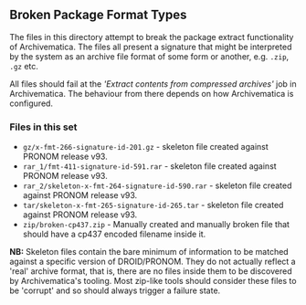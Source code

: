 ## Broken Package Format Types

The files in this directory attempt to break the package extract
functionality of Archivematica. The files all present a signature
that might be interpreted by the system as an archive file format
of some form or another, e.g. `.zip`, `.gz` etc.

All files should fail at the *'Extract contents from compressed
archives'* job in Archivematica. The behaviour from there depends
on how Archivematica is configured.

### Files in this set

* `gz/x-fmt-266-signature-id-201.gz` - skeleton file created against
  PRONOM release v93.
* `rar_1/fmt-411-signature-id-591.rar` - skeleton file created against
  PRONOM release v93.
* `rar_2/skeleton-x-fmt-264-signature-id-590.rar` - skeleton file
  created against PRONOM release v93.
* `tar/skeleton-x-fmt-265-signature-id-265.tar` - skeleton file
   created against PRONOM release v93.
* `zip/broken-cp437.zip` - Manually created and manually broken
  file that should have a cp437 encoded filename inside it.

**NB:** Skeleton files contain the bare minimum of information to be
matched against a specific version of DROID/PRONOM. They do not
actually reflect a 'real' archive format, that is, there are no files
inside them to be discovered by Archivematica's tooling. Most zip-like
tools should consider these files to be 'corrupt' and so should always
trigger a failure state.
